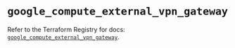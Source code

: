 # `google_compute_external_vpn_gateway`

Refer to the Terraform Registry for docs: [`google_compute_external_vpn_gateway`](https://registry.terraform.io/providers/hashicorp/google/6.38.0/docs/resources/compute_external_vpn_gateway).
